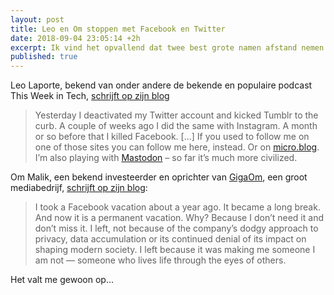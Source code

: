 ```yaml
---
layout: post
title: Leo en Om stoppen met Facebook en Twitter
date: 2018-09-04 23:05:14 +2h
excerpt: Ik vind het opvallend dat twee best grote namen afstand nemen van grote netwerken.
published: true
---
```

Leo Laporte, bekend van onder andere de bekende en populaire podcast This Week in Tech, [schrijft op zijn blog](https://leolaporte.com/2018/08/29/bye-bye-birdie/)

>Yesterday I deactivated my Twitter account and kicked Tumblr to the curb. A couple of weeks ago I did the same with Instagram. A month or so before that I killed Facebook. [...]
>If you used to follow me on one of those sites you can follow me here, instead. Or on [micro.blog](https://leo.micro.blog/). I’m also playing with [Mastodon](https://mastodon.social/@leolaporte) – so far it’s much more civilized.

Om Malik, een bekend investeerder en oprichter van [GigaOm](https://gigaom.com/), een groot mediabedrijf, [schrijft op zijn blog](https://om.co/2018/09/01/the-long-goodbye-to-facebook/):

>I took a Facebook vacation about a year ago. It became a long break. And now it is a permanent vacation. Why? Because I don’t need it and don’t miss it. I left, not because of the company’s dodgy approach to privacy, data accumulation or its continued denial of its impact on shaping modern society. I left because it was making me someone I am not — someone who lives life through the eyes of others. 

Het valt me gewoon op...